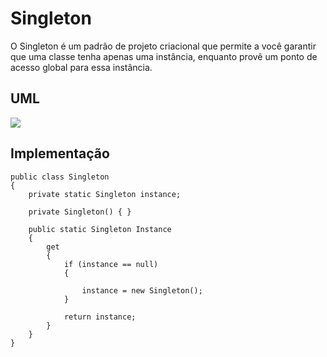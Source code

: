 # Singleton

O Singleton é um padrão de projeto criacional que permite a você garantir que uma classe tenha apenas uma instância, enquanto provê um ponto de acesso global para essa instância.

## UML

<img src="https://refactoring.guru/images/patterns/diagrams/singleton/structure-pt-br.png?id=151e5e19974d89c1382c5a92899784c4">

## Implementação

```
public class Singleton
{
    private static Singleton instance;

    private Singleton() { }

    public static Singleton Instance
    {
        get
        {
            if (instance == null)
            {

                instance = new Singleton();
            }

            return instance;
        }
    }
}
```
